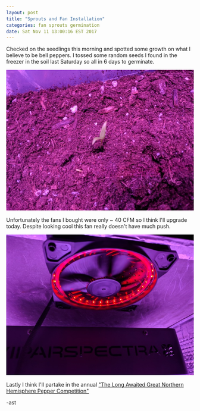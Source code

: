 ```yaml
---
layout: post
title: "Sprouts and Fan Installation"
categories: fan sprouts germination
date: Sat Nov 11 13:00:16 EST 2017
---
```


Checked on the seedlings this morning and spotted some growth on what I believe to be bell peppers.
I tossed some random seeds I found in the freezer in the soil last Saturday so all in 6 days to germinate.

<img src="/images/fulls/sixdays.jpg"  class="fit image "/>

Unfortunately the fans I bought were only ~ 40 CFM so I think I'll upgrade today.
Despite looking cool this fan really doesn't have much push.

<img src="/images/fulls/fan.jpg"  class="fit image "/>

Lastly I think I'll partake in the annual <a target="_blank" href="https://www.reddit.com/r/HotPeppers/comments/7c33ef/the_long_awaited_great_northern_hemisphere_pepper/">"The Long Awaited Great Northern Hemisphere Pepper Competition"</a>

-ast
